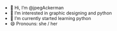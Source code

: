 - 👋 Hi, I’m @jpegAckerman
- 👀 I’m interested in graphic designing and python
- 🌱 I’m currently started learning python
- 😄 Pronouns: she / her

<!---
jpegAckerman/jpegAckerman is a ✨ special ✨ repository because its `README.md` (this file) appears on your GitHub profile.
You can click the Preview link to take a look at your changes.
--->

